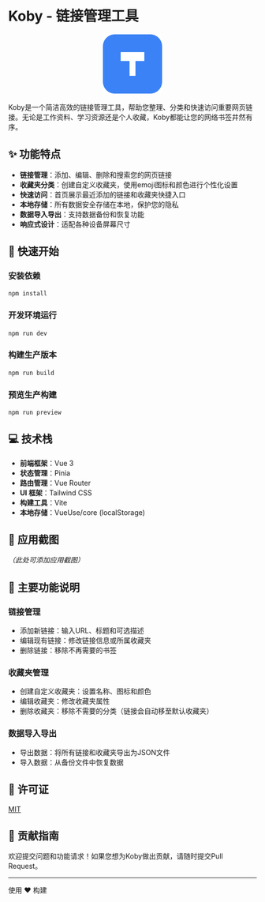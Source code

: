 # Koby - 链接管理工具

<p align="center">
  <img src="public/logo.svg" alt="Koby Logo" width="120" height="120">
</p>

Koby是一个简洁高效的链接管理工具，帮助您整理、分类和快速访问重要网页链接。无论是工作资料、学习资源还是个人收藏，Koby都能让您的网络书签井然有序。

## ✨ 功能特点

- **链接管理**：添加、编辑、删除和搜索您的网页链接
- **收藏夹分类**：创建自定义收藏夹，使用emoji图标和颜色进行个性化设置
- **快速访问**：首页展示最近添加的链接和收藏夹快捷入口
- **本地存储**：所有数据安全存储在本地，保护您的隐私
- **数据导入导出**：支持数据备份和恢复功能
- **响应式设计**：适配各种设备屏幕尺寸

## 🚀 快速开始

### 安装依赖

```bash
npm install
```

### 开发环境运行

```bash
npm run dev
```

### 构建生产版本

```bash
npm run build
```

### 预览生产构建

```bash
npm run preview
```

## 💻 技术栈

- **前端框架**：Vue 3
- **状态管理**：Pinia
- **路由管理**：Vue Router
- **UI 框架**：Tailwind CSS
- **构建工具**：Vite
- **本地存储**：VueUse/core (localStorage)

## 📱 应用截图

*（此处可添加应用截图）*

## 🔧 主要功能说明

### 链接管理

- 添加新链接：输入URL、标题和可选描述
- 编辑现有链接：修改链接信息或所属收藏夹
- 删除链接：移除不再需要的书签

### 收藏夹管理

- 创建自定义收藏夹：设置名称、图标和颜色
- 编辑收藏夹：修改收藏夹属性
- 删除收藏夹：移除不需要的分类（链接会自动移至默认收藏夹）

### 数据导入导出

- 导出数据：将所有链接和收藏夹导出为JSON文件
- 导入数据：从备份文件中恢复数据

## 📄 许可证

[MIT](LICENSE)

## 🤝 贡献指南

欢迎提交问题和功能请求！如果您想为Koby做出贡献，请随时提交Pull Request。

---

使用 ❤️ 构建
